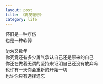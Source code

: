 ```yaml
---
layout: post
title: 《再见理想》
category: life
---
```


怀旧是一种疗伤<br/>也是一种软弱<br/>

匆匆又数年<br/>
你究竟还有多少勇气承认自己还是原来的自己<br/>
你还在做着无谓的坚持来证明自己还没有放弃吗<br/>
也许有一天你会重新的开始一切<br/>
也许你只有选择遗忘<br/>

